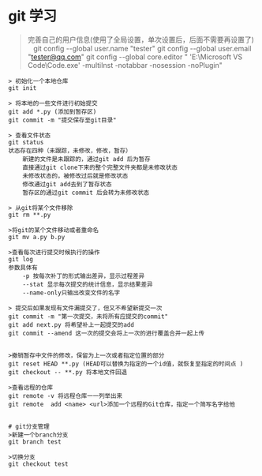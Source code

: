 # git 学习
> 完善自己的用户信息(使用了全局设置，单次设置后，后面不需要再设置了)  
 ` `
git config --global user.name "tester" 
git config --global user.email "tester@qq.com"
git config --global core.editor " 'E:\Microsoft VS Code\Code.exe' -multiInst -notabbar -nosession -noPlugin"
```
> 初始化一个本地仓库
git init

> 将本地的一些文件进行初始提交
git add *.py (添加到暂存区)
git commit -m "提交保存至git目录"

> 查看文件状态
git status
状态存在四种（未跟踪，未修改，修改，暂存）
    新建的文件是未跟踪的，通过git add 后为暂存
    直接通过git clone下来的整个完整文件夹都是未修改状态
    未修改状态的，被修改过后就是修改状态
    修改通过git add去到了暂存状态
    暂存区的通过git commit 后会转为未修改状态

> 从git将某个文件移除
git rm **.py

>将git的某个文件移动或者重命名
git mv a.py b.py

>查看每次进行提交时候执行的操作
git log 
参数具体有 
    -p 按每次补丁的形式输出差异，显示过程差异
    --stat 显示每次提交的统计信息，显示结果差异
    --name-only只输出改变文件的名字

> 提交后如果发现有文件漏提交了，但又不希望新提交一次
git commit -m "第一次提交，未将所有应提交的commit"
git add next.py 将希望补上一起提交的add
git commit --amend 这一次的提交会将上一次的进行覆盖合并一起上传


>撤销暂存中文件的修改，保留为上一次或者指定位置的部分
git reset HEAD **.py (HEAD可以替换为指定的一个id值，就恢复至指定的时间点 )
git checkout -- **.py 将本地文件回退

>查看远程的仓库
git remote -v 将远程仓库一一列举出来
git remote  add <name> <url>添加一个远程的Git仓库，指定一个简写名字给他


# git分支管理
>新建一个branch分支
git branch test

>切换分支
git checkout test
